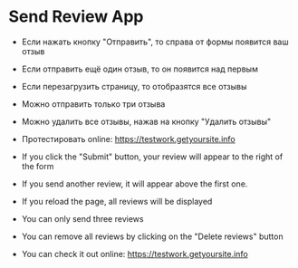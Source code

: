 # Send Review App

- Если нажать кнопку "Отправить", то справа от формы появится ваш отзыв
- Если отправить ещё один отзыв, то он появится над первым
- Если перезагрузить страницу, то отобразятся все отзывы
- Можно отправить только три отзыва
- Можно удалить все отзывы, нажав на кнопку "Удалить отзывы"
- Протестировать online: https://testwork.getyoursite.info

- If you click the "Submit" button, your review will appear to the right of the form
- If you send another review, it will appear above the first one.
- If you reload the page, all reviews will be displayed
- You can only send three reviews
- You can remove all reviews by clicking on the "Delete reviews" button
- You can check it out online: https://testwork.getyoursite.info
